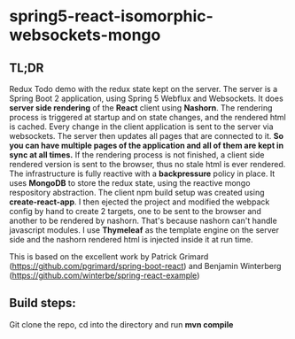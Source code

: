 # spring5-react-isomorphic-websockets-mongo
## TL;DR
Redux Todo demo with the redux state kept on the server. The server is a Spring Boot 2 application, using Spring 5 Webflux and Websockets.
It does **server side rendering** of the **React** client using **Nashorn**. The rendering process is triggered at startup and on state changes, and the rendered html is cached. 
Every change in the client application is sent to the server via websockets. The server then updates all pages that are connected to it.
**So you can have multiple pages of the application and all of them are kept in sync at all times.**
If the rendering process is not finished, a client side rendered version is sent to the browser, thus no stale html is ever rendered.
The infrastructure is fully reactive with a **backpressure** policy in place.
It uses **MongoDB** to store the redux state, using the reactive mongo respository abstraction.
The client npm build setup was created using **create-react-app**. I then ejected the project and modified the webpack config by hand 
to create 2 targets, one to be sent to the browser and another to be rendered by nashorn. That's because nashorn can't handle javascript
modules.
I use **Thymeleaf** as the template engine on the server side and the nashorn rendered html is injected inside it at run time.

This is based on the excellent work by Patrick Grimard (https://github.com/pgrimard/spring-boot-react) and 
Benjamin Winterberg (https://github.com/winterbe/spring-react-example)

## Build steps:
Git clone the repo, cd into the directory and run **mvn compile**
